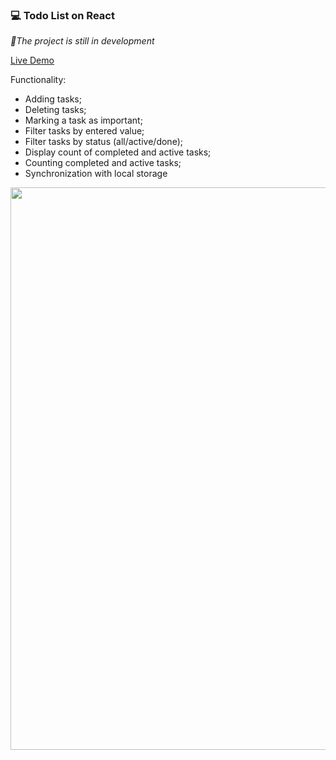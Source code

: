 ### 💻 Todo List on React

*📝The project is still in development*

[Live Demo](https://to-do-list-react-weld.vercel.app/)

Functionality:
- Adding tasks;
- Deleting tasks;
- Marking a task as important;
- Filter tasks by entered value;
- Filter tasks by status (all/active/done);
- Display count of completed and active tasks;
- Сounting completed and active tasks;
- Synchronization with local storage

 <img src="https://user-images.githubusercontent.com/68449997/138762931-003aef4b-1594-4911-abf5-791e4480bf92.png" width="900">
